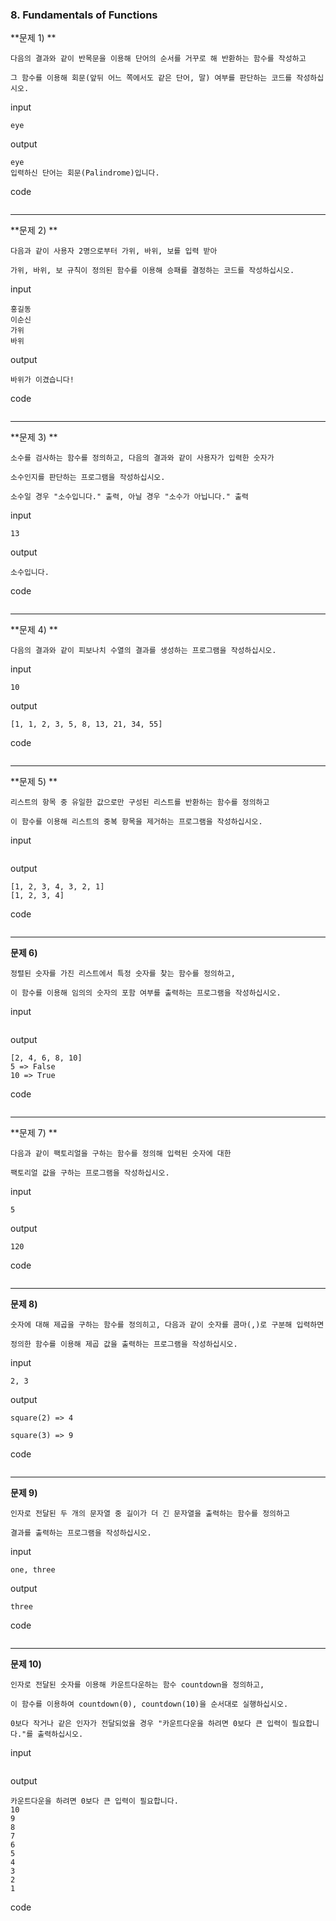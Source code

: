 ### 8. Fundamentals of Functions



**문제 1) **

```
다음의 결과와 같이 반목문을 이용해 단어의 순서를 거꾸로 해 반환하는 함수를 작성하고

그 함수를 이용해 회문(앞뒤 어느 쪽에서도 같은 단어, 말) 여부를 판단하는 코드를 작성하십시오.
```

input

```
eye
```

output

```
eye
입력하신 단어는 회문(Palindrome)입니다.
```

code

```python

```



---



**문제 2) **

```
다음과 같이 사용자 2명으로부터 가위, 바위, 보를 입력 받아

가위, 바위, 보 규칙이 정의된 함수를 이용해 승패를 결정하는 코드를 작성하십시오.
```

input

```
홍길동
이순신
가위
바위
```

output

```
바위가 이겼습니다!
```

code

```python

```



---



**문제 3) **

```
소수를 검사하는 함수를 정의하고, 다음의 결과와 같이 사용자가 입력한 숫자가

소수인지를 판단하는 프로그램을 작성하십시오.

소수일 경우 "소수입니다." 출력, 아닐 경우 "소수가 아닙니다." 출력
```

input

```
13
```

output

```
소수입니다.
```

code

```python

```



---



**문제 4) **

```
다음의 결과와 같이 피보나치 수열의 결과를 생성하는 프로그램을 작성하십시오.
```

input

```
10
```

output

```
[1, 1, 2, 3, 5, 8, 13, 21, 34, 55]
```

code

```python

```



---



**문제 5) **

```
리스트의 항목 중 유일한 값으로만 구성된 리스트를 반환하는 함수를 정의하고

이 함수를 이용해 리스트의 중복 항목을 제거하는 프로그램을 작성하십시오.
```

input

```

```

output

```
[1, 2, 3, 4, 3, 2, 1]
[1, 2, 3, 4]
```

code

```python

```



---



**문제 6)** 

```
정렬된 숫자를 가진 리스트에서 특정 숫자를 찾는 함수를 정의하고,

이 함수를 이용해 임의의 숫자의 포함 여부를 출력하는 프로그램을 작성하십시오.
```

input

```

```

output

```
[2, 4, 6, 8, 10]
5 => False
10 => True
```

code

```python

```



---



**문제 7) **

```
다음과 같이 팩토리얼을 구하는 함수를 정의해 입력된 숫자에 대한

팩토리얼 값을 구하는 프로그램을 작성하십시오.
```

input

```
5
```

output

```
120
```

code

```python

```



---



**문제 8)**

```
숫자에 대해 제곱을 구하는 함수를 정의히고, 다음과 같이 숫자를 콤마(,)로 구분해 입력하면

정의한 함수를 이용해 제곱 값을 출력하는 프로그램을 작성하십시오.
```

input

```
2, 3
```

output

```
square(2) => 4

square(3) => 9
```

code

```python

```



---



**문제 9)**

```
인자로 전달된 두 개의 문자열 중 길이가 더 긴 문자열을 출력하는 함수를 정의하고

결과를 출력하는 프로그램을 작성하십시오.
```

input

```
one, three
```

output

```
three
```

code

```python

```



---



**문제 10)**

```
인자로 전달된 숫자를 이용해 카운트다운하는 함수 countdown을 정의하고,

이 함수를 이용하여 countdown(0), countdown(10)을 순서대로 실행하십시오.

0보다 작거나 같은 인자가 전달되었을 경우 "카운트다운을 하려면 0보다 큰 입력이 필요합니다."를 출력하십시오.
```

input

```

```

output

```
카운트다운을 하려면 0보다 큰 입력이 필요합니다.
10
9
8
7
6
5
4
3
2
1
```

code

```python

```





